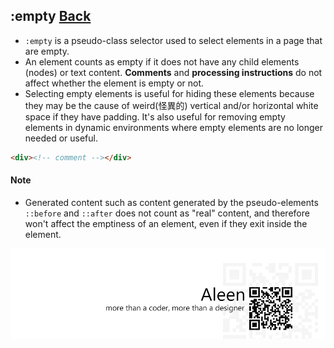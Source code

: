 ## :empty [**Back**](./../pseudoClass.md)

- `:empty` is a pseudo-class selector used to select elements in a page that are empty.
- An element counts as empty if it does not have any child elements (nodes) or text content. **Comments** and **processing instructions** do not affect whether the element is empty or not.
- Selecting empty elements is useful for hiding these elements because they may be the cause of weird(怪異的) vertical and/or horizontal white space if they have padding. It's also useful for removing empty elements in dynamic environments where empty elements are no longer needed or useful.

```html
<div><!-- comment --></div>
```

#### Note

- Generated content such as content generated by the pseudo-elements `::before` and `::after` does not count as "real" content, and therefore won't affect the emptiness of an element, even if they exit inside the element.

<a href="http://aleen42.github.io/" target="_blank" ><img src="./../../../pic/tail.gif"></a>
